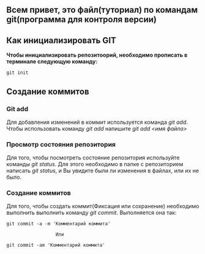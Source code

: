 ## Всем привет, это файл(туториал) по командам git(программа для контроля версии)

## Как инициализировать GIT
**Чтобы инициализировать репозитоорий, необходимо прописать в терминале следующую команду:**

```
git init
```

## Создание коммитов


### Git add
Для добавления изменений в коммит используется команда *git add*. Чтобы использовать команду *git add* напишите *git add <имя файла>*

### Просмотр состояния репозитория 
Для того, чтобы посмотреть состояние репозитория используйте команды *git status*. Для этого необходимо в папке с репозиторием написать *git status*, и Вы увидите были ли изменения в файлах, или их не было.

### Создание коммитов
Для того, чтобы создать коммит(Фиксация или сохранение) необходимо выполнить выполнить команду *git commit*. Выполняется она так:
```
git commit -a -m 'Комментарий коммита'

                  Или

git commit -am 'Комментарий коммита'
``` 
